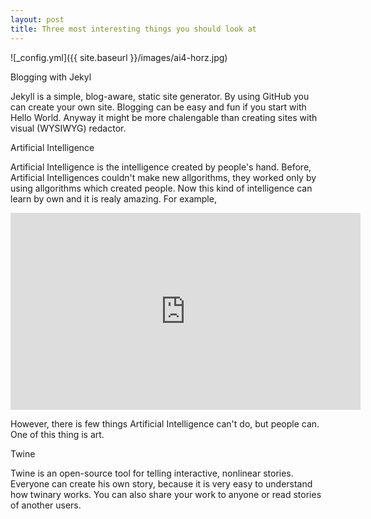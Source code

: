 ```yaml
---
layout: post
title: Three most interesting things you should look at
---
```


![_config.yml]({{ site.baseurl }}/images/ai4-horz.jpg)

 Blogging with Jekyl
 
Jekyll is a simple, blog-aware, static site generator. By using GitHub you can create your own site. Blogging can be easy and fun if you start with Hello World. Anyway it might be more chalengable than creating sites with visual (WYSIWYG) redactor. 

 Artificial Intelligence
 
Artificial Intelligence is the intelligence created by people's hand. Before, Artificial Intelligences couldn't make new allgorithms, they worked only by using allgorithms which created people.  Now this kind of intelligence can learn by own and it is realy amazing. For example, 
<iframe width="560" height="315" src="https://www.youtube.com/embed/Mp8Y2yjV4fU" frameborder="0" allowfullscreen> </iframe>

However, there is few things Artificial Intelligence can't do, but people can. One of this thing is art.

 Twine
 
Twine is an open-source tool for telling interactive, nonlinear stories. Everyone can create his own story, because it is very easy to understand how twinary works. You can also share your work to anyone or read stories of another users.
